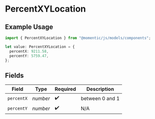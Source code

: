 # PercentXYLocation

## Example Usage

```typescript
import { PercentXYLocation } from "@momentic/js/models/components";

let value: PercentXYLocation = {
  percentX: 9211.58,
  percentY: 5759.47,
};
```

## Fields

| Field              | Type               | Required           | Description        |
| ------------------ | ------------------ | ------------------ | ------------------ |
| `percentX`         | *number*           | :heavy_check_mark: | between 0 and 1    |
| `percentY`         | *number*           | :heavy_check_mark: | N/A                |